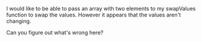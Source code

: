 I would like to be able to pass an array with two elements to my swapValues function to swap the values. However it appears that the values aren't changing.

Can you figure out what's wrong here?
